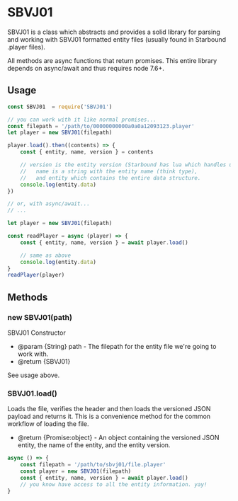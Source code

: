 # SBVJ01

SBVJ01 is a class which abstracts and provides a solid library for parsing and working with SBVJ01 formatted entity files
 (usually found in Starbound .player files).

All methods are async functions that return promises. This entire library depends on async/await and thus requires node 7.6+.

## Usage

``` js
const SBVJ01  = require('SBVJ01')

// you can work with it like normal promises...
const filepath = '/path/to/00000000000a0a0a12093123.player'
let player = new SBVJ01(filepath)

player.load().then((contents) => {
	const { entity, name, version } = contents

	// version is the entity version (Starbound has lua which handles upconverting between entity versions),
	//   name is a string with the entity name (think type),
	//   and entity which contains the entire data structure.
	console.log(entity.data)
})

// or, with async/await...
// ...

let player = new SBVJ01(filepath)

const readPlayer = async (player) => {
	const { entity, name, version } = await player.load()

	// same as above
	console.log(entity.data)
}
readPlayer(player)
```

## Methods

### new SBVJ01(path)

SBVJ01 Constructor

* @param  {String} path - The filepath for the entity file we're going to work with.
* @return {SBVJ01}

See usage above.

### SBVJ01.load()

Loads the file, verifies the header and then loads the versioned JSON payload and returns it.
This is a convenience method for the common workflow of loading the file.

* @return {Promise:object} - An object containing the versioned JSON entity, the name of the entity, and the entity version.

``` js
async () => {
	const filepath = '/path/to/sbvj01/file.player'
	const player = new SBVJ01(filepath)
	const { entity, name, version } = await player.load()
	// you know have access to all the entity information. yay!
}
```
